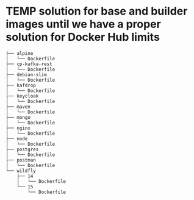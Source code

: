 # TEMP solution for base and builder images until we have a proper solution for Docker Hub limits

```
├── alpine
│   └── Dockerfile
├── cp-kafka-rest
│   └── Dockerfile
├── debian-slim
│   └── Dockerfile
├── kafdrop
│   └── Dockerfile
├── keycloak
│   └── Dockerfile
├── maven
│   └── Dockerfile
├── mongo
│   └── Dockerfile
├── nginx
│   └── Dockerfile
├── node
│   └── Dockerfile
├── postgres
│   └── Dockerfile
├── postman
│   └── Dockerfile
└── wildfly
    ├── 14
    │   └── Dockerfile
    └── 15
        └── Dockerfile
```